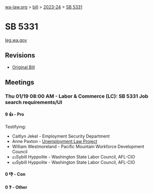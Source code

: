 [wa-law.org](/) > [bill](/bill/) > [2023-24](/bill/2023-24/) > [SB 5331](/bill/2023-24/sb/5331/)

# SB 5331
[leg.wa.gov](https://app.leg.wa.gov/billsummary?BillNumber=5331&Year=2023&Initiative=false)

## Revisions
* [Original Bill](1/)

## Meetings
### Thu 01/19 08:00 AM - Labor & Commerce (LC): SB 5331 Job search requirements/UI
#### 9 👍 - Pro
Testifying:
* Caitlyn Jekel - Employment Security Department
* Anne Paxton - [Unemployment Law Project](/org/unemployment_law_project/)
* William Westmoreland - Pacific Mountain Workforce Development Council
* 💵Sybill Hyppolite - Washington State Labor Council, AFL-CIO
* 💵Sybill Hyppolite - Washington State Labor Council, AFL-CIO

#### 0 👎 - Con

#### 0 ❓ - Other
